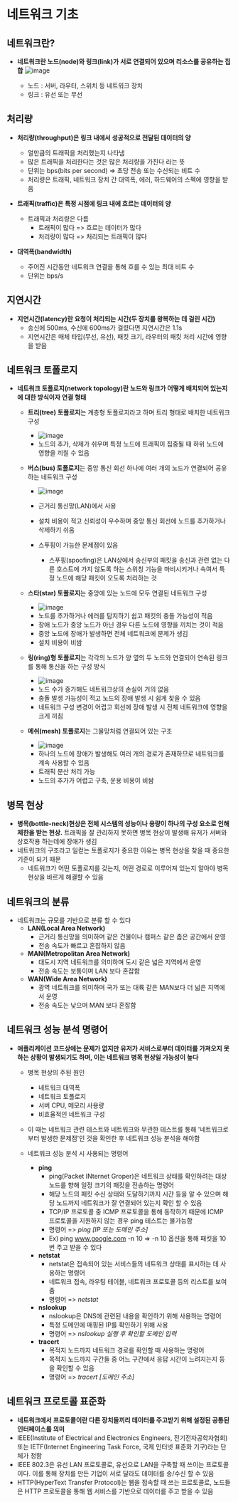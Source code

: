 # 네트워크 기초

## 네트워크란?
- **네트워크란 노드(node)와 링크(link)가 서로 연결되어 있으며 리소스를 공유하는 집합** ![image](https://github.com/BBOMS9105/CS/assets/124663932/46163e66-ae88-49b5-931b-7dd0242007dc)

  - 노드 : 서버, 라우터, 스위치 등 네트워크 장치
  - 링크 : 유선 또는 무선


## 처리량
- **처리량(throughput)은 링크 내에서 성공적으로 전달된 데이터의 양**
  - 얼만큼의 트래픽을 처리했는지 나타냄
  - 많은 트래픽을 처리한다는 것은 많은 처리량을 가진다 라는 뜻
  - 단위는 bps(bits per second) => 초당 전송 또는 수신되는 비트 수
  - 처리량은 트래픽, 네트워크 장치 간 대역폭, 에러, 하드웨어의 스펙에 영향을 받음

- **트래픽(traffic)은 특정 시점에 링크 내에 흐르는 데이터의 양**
  - 트래픽과 처리량은 다름
    - 트래픽이 많다 => 흐르는 데이터가 많다
    - 처리량이 많다 => 처리되는 트래픽이 많다

- **대역폭(bandwidth)**
  - 주어진 시간동안 네트워크 연결을 통해 흐를 수 있는 최대 비트 수
  - 단위는 bps/s

## 지연시간
- **지연시간(latency)란 요청이 처리되는 시간(두 장치를 왕복하는 데 걸린 시간)**
  - 송신에 500ms, 수신에 600ms가 걸렸다면 지연시간은 1.1s
  - 지연시간은 매체 타입(무선, 유선), 패킷 크기, 라우터의 패킷 처리 시간에 영향을 받음
 
## 네트워크 토폴로지
- **네트워크 토폴로지(network topology)란 노드와 링크가 어떻게 배치되어 있는지에 대한 방식이자 연결 형태**
  - **트리(tree) 토폴로지**는 계층형 토폴로지라고 하며 트리 형태로 배치한 네트워크 구성
    - ![image](https://github.com/BBOMS9105/CS/assets/124663932/53555d15-7e10-4652-aac6-fcc236ae2f25)
    - 노드의 추가, 삭제가 쉬우며 특정 노드에 트래픽이 집중될 때 하위 노드에 영향을 끼칠 수 있음

  - **버스(bus) 토폴로지**는 중앙 통신 회선 하나에 여러 개의 노드가 연결되어 공유하는 네트워크 구성
    - ![image](https://github.com/BBOMS9105/CS/assets/124663932/22c0e7e0-af36-41e9-96dc-346f90389880)

    - 근거리 통신망(LAN)에서 사용
    - 설치 비용이 적고 신뢰성이 우수하며 중앙 통신 회선에 노드를 추가하거나 삭제하기 쉬움
    - 스푸핑이 가능한 문제점이 있음
      - 스푸핑(spoofing)은 LAN상에서 송신부의 패킷을 송신과 관련 없는 다른 호스트에 가지 않도록 하는 스위칭 기능을 마비시키거나 속여서 특정 노드에 해당 패킷이 오도록 처리하는 것

  - **스타(star) 토폴로지**는 중앙에 있는 노드에 모두 연결된 네트워크 구성
    - ![image](https://github.com/BBOMS9105/CS/assets/124663932/1aa9850d-f098-4919-8e75-1e28fb7ef224)
    - 노드를 추가하거나 에러를 탐지하기 쉽고 패킷의 충돌 가능성이 적음
    - 장애 노드가 중앙 노드가 아닌 경우 다른 노드에 영향을 끼치는 것이 적음
    - 중앙 노드에 장애가 발생하면 전체 네트워크에 문제가 생김
    - 설치 비용이 비쌈

  - **링(ring)형 토폴로지**는 각각의 노드가 양 옆의 두 노드와 연결되어 연속된 링크를 통해 통신을 하는 구성 방식
    - ![image](https://github.com/BBOMS9105/CS/assets/124663932/f84d5e36-8054-42af-bc26-480ac0e72928)
    - 노드 수가 증가해도 네트워크상의 손실이 거의 없음
    - 충돌 발생 가능성이 적고 노드의 장애 발생 시 쉽게 찾을 수 있음
    - 네트워크 구성 변경이 어렵고 회선에 장애 발생 시 전체 네트워크에 영향을 크게 끼침
    
  - **메쉬(mesh) 토폴로지**는 그물망처럼 연결되어 있는 구조
    - ![image](https://github.com/BBOMS9105/CS/assets/124663932/3a2375dc-7626-47c3-a23c-2ca5a94b9252)
    - 하나의 노드에 장애가 발생해도 여러 개의 경로가 존재하므로 네트워크를 계속 사용할 수 있음
    - 트래픽 분산 처리 가능
    - 노드의 추가가 어렵고 구축, 운용 비용이 비쌈

## 병목 현상
- **병목(bottle-neck)현상은 전체 시스템의 성능이나 용량이 하나의 구성 요소로 인해 제한을 받는 현상.** 트래픽을 잘 관리하지 못하면 병목 현상이 발생해 유저가 서버와 상호작용 하는데에 장애가 생김
- 네트워크의 구조라고 일컫는 토폴로지가 중요한 이유는 병목 현상을 찾을 때 중요한 기준이 되기 때문
  - 네트워크가 어떤 토폴로지를 갖는지, 어떤 경로로 이루어져 있는지 알아야 병목 현상을 바르게 해결할 수 있음

## 네트워크의 분류
- 네트워크는 규모를 기반으로 분류 할 수 있다
  - **LAN(Local Area Network)**
    - 근거리 통신망을 의미하며 같은 건물이나 캠퍼스 같은 좁은 공간에서 운영
    - 전송 속도가 빠르고 혼잡하지 않음
  - **MAN(Metropolitan Area Network)**
    - 대도시 지역 네트워크를 의미하며 도시 같은 넓은 지역에서 운영
    - 전송 속도는 보통이며 LAN 보다 혼잡함
  - **WAN(Wide Area Network)**
    - 광역 네트워크를 의미하며 국가 또는 대륙 같은 MAN보다 더 넓은 지역에서 운영
    - 전송 속도는 낮으며 MAN 보다 혼잡함

## 네트워크 성능 분석 명령어
- **애플리케이션 코드상에는 문제가 없지만 유저가 서비스로부터 데이터를 가져오지 못하는 상황이 발생되기도 하며, 이는 네트워크 병목 현상일 가능성이 높다**
  - 병목 현상의 주된 원인
    - 네트워크 대역폭
    - 네트워크 토폴로지
    - 서버 CPU, 메모리 사용량
    - 비효율적인 네트워크 구성
  - 이 때는 네트워크 관련 테스트와 네트워크와 무관한 테스트를 통해 '네트워크로부터 발생한 문제점'인 것을 확인한 후 네트워크 성능 분석을 해야함
   
  - 네트워크 성능 분석 시 사용되는 명령어
    - **ping**
      - ping(Packet INternet Groper)은 네트워크 상태를 확인하려는 대상 노드를 향해 일정 크기의 패킷을 전송하는 명령어
      - 해당 노드의 패킷 수신 상태와 도달하기까지 시간 등을 알 수 있으며 해당 노드까지 네트워크가 잘 연결되어 있는지 확인 할 수 있음
      - TCP/IP 프로토콜 중 ICMP 프로토콜을 통해 동작하기 때문에 ICMP 프로토콜을 지원하지 않는 경우 ping 테스트는 불가능함
      - 명령어 => *ping [IP 또는 도메인 주소]*
      - Ex) ping www.google.com -n 10 => -n 10 옵션을 통해 패킷을 10번 주고 받을 수 있다
    - **netstat**
      - netstat은 접속되어 있는 서비스들의 네트워크 상태를 표시하는 데 사용하는 명령어
      - 네트워크 접속, 라우팅 테이블, 네트워크 프로토콜 등의 리스트를 보여줌
      - 명령어 => *netstat*
    - **nslookup**
      - nslookup은 DNS에 관련된 내용을 확인하기 위해 사용하는 명령어
      - 특정 도메인에 매핑된 IP를 확인하기 위해 사용
      - 명령어 => *nslookup 실행 후 확인할 도메인 입력*
    - **tracert**
      - 목적지 노드까지 네트워크 경로를 확인할 때 사용하는 명령어
      - 목적지 노드까지 구간들 중 어느 구간에서 응답 시간이 느려지는지 등을 확인할 수 있음
      - 명령어 => *tracert [도메인 주소]*

## 네트워크 프로토콜 표준화
- **네트워크에서 프로토콜이란 다른 장치들끼리 데이터를 주고받기 위해 설정된 공통된 인터페이스를 의미**
- IEEE(Institute of Electrical and Electronics Engineers, 전기전자공학자협회) 또는 IETF(Internet Engineering Task Force, 국제 인터넷 표준화 기구)라는 단체가 정함
- IEEE 802.3은 유선 LAN 프로토콜로, 유선으로 LAN을 구축할 때 쓰이는 프로토콜이다. 이를 통해 장치를 만든 기업이 서로 달라도 데이터를 송/수신 할 수 있음
- HTTP(HyperText Transfer Protocol)는 웹을 접속할 때 쓰는 프로토콜로, 노드들은 HTTP 프로토콜을 통해 웹 서비스를 기반으로 데이터를 주고 받을 수 있음
